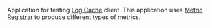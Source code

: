 Application for testing [Log Cache](https://github.com/cloudfoundry/log-cache-release) client. This application uses
[Metric Registrar](https://docs.pivotal.io/platform/application-service/2-9/metric-registrar/using.html) to produce different types of metrics.